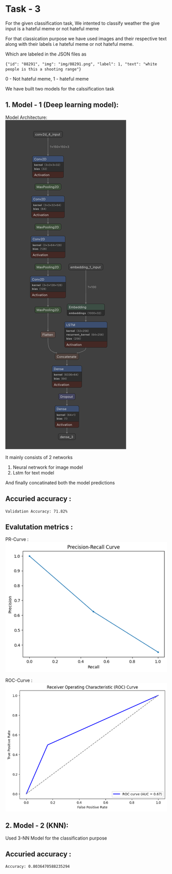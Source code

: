 # Task - 3

For the given classification task, We intented to classify weather the give input is a hateful meme or not hateful meme

For that classication purpose we have used images and their respective text along with their labels i.e hateful meme or not hateful meme.

Which are labeled in the JSON files as

```notepad
{"id": "08291", "img": "img/08291.png", "label": 1, "text": "white people is this a shooting range"}
```

0 - Not hateful meme, 1 - hateful meme

We have built two models for the calssification task

## 1. Model - 1 (Deep learning model):

Model Architecture:<br />
<img src="https://github.com/hemanth1403/PreCog_Submission/blob/main/Task_2c/Model.png">

It mainly consists of 2 networks

1. Neural netrwork for image model
2. Lstm for text model

And finally concatinated both the model predictions

## Accuried accuracy :

```notepad
Validation Accuracy: 71.82%
```

## Evalutation metrics :

PR-Curve :<br />
<img src="https://github.com/hemanth1403/PreCog_Submission/blob/main/Task_2c/PR_Curve.png">

ROC-Curve :<br />
<img src="https://github.com/hemanth1403/PreCog_Submission/blob/main/Task_2c/ROC_Curve.png">

## 2. Model - 2 (KNN):

Used 3-NN Model for the classification purpose

## Accuried accuracy :

```notepad
Accuracy: 0.8036470588235294
```
